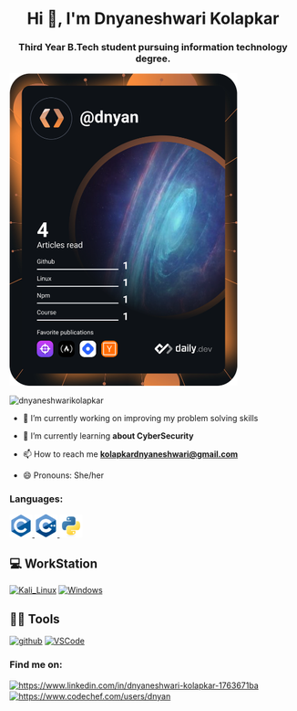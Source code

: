 <!-- ### Hi there 👋


**DnyaneshwariKolapkar/DnyaneshwariKolapkar** is a ✨ _special_ ✨ repository because its `README.md` (this file) appears on your GitHub profile.

Here are some ideas to get you started:

- 🔭 I’m currently working on improving my problem solving skills
- 🌱 I’m currently learning CyberSecurity
- 😄 Pronouns: She/her

- 👯 I’m looking to collaborate on ...
- 🤔 I’m looking for help with ...
- 💬 Ask me about ...
- 📫 How to reach me: ...
--->

<h1 align="center">Hi 👋, I'm Dnyaneshwari Kolapkar</h1>
<h3 align="center">Third Year B.Tech student pursuing information technology degree.</h3>

<a href="https://app.daily.dev/dnyan"><img src="https://github.com/DnyaneshwariKolapkar/DnyaneshwariKolapkar/blob/main/devcard.svg" width="400" alt="Dnyaneshwari Kolapkar's Dev Card"/></a>

<p align="left"> <img src="https://komarev.com/ghpvc/?username=dnyaneshwarikolapkar&label=Profile%20views&color=0e75b6&style=flat" alt="dnyaneshwarikolapkar" /> </p>

- 🔭 I’m currently working on improving my problem solving skills

- 🌱 I’m currently learning **about CyberSecurity**

- 📫 How to reach me **kolapkardnyaneshwari@gmail.com**

- 😄 Pronouns: She/her



<h3 align="left">Languages:</h3>
<p align="left"> <a href="https://www.cprogramming.com/" target="_blank"> <img src="https://raw.githubusercontent.com/devicons/devicon/master/icons/c/c-original.svg" alt="c" width="40" height="40"/> </a> <a href="https://www.w3schools.com/cpp/" target="_blank"> <img src="https://raw.githubusercontent.com/devicons/devicon/master/icons/cplusplus/cplusplus-original.svg" alt="cplusplus" width="40" height="40"/> </a> <a href="https://www.python.org" target="_blank"> <img src="https://raw.githubusercontent.com/devicons/devicon/master/icons/python/python-original.svg" alt="python" width="40" height="40"/> </a> </p>

## 💻 WorkStation
[![Kali_Linux](https://img.shields.io/badge/Kali_Linux-557C94?style=for-the-badge&logo=kali-linux&logoColor=white)](https://www.kali.org/)
[![Windows](https://img.shields.io/badge/Windows-0078D6?style=for-the-badge&logo=windows&logoColor=white)](https://www.microsoft.com/en-in/windows/windows-11)
 
## 👩‍💻 Tools
[![github](https://img.shields.io/badge/GitHub-100000?style=for-the-badge&logo=github&logoColor=white)](https://github.com)
[![VSCode](https://img.shields.io/badge/Visual_Studio_Code-0078D4?style=for-the-badge&logo=visual%20studio%20code&logoColor=white)](https://code.visualstudio.com/download)
 
 
<h3 align="left">Find me on:</h3>
<p align="left">
<a href="https://linkedin.com/in/dnyaneshwari-kolapkar-1763671ba" target="blank"><img align="center" src="https://raw.githubusercontent.com/rahuldkjain/github-profile-readme-generator/master/src/images/icons/Social/linked-in-alt.svg" alt="https://www.linkedin.com/in/dnyaneshwari-kolapkar-1763671ba" height="30" width="40" /></a>
<a href="https://www.codechef.com/users/dnyan" target="blank"><img align="center" src="https://cdn.jsdelivr.net/npm/simple-icons@3.1.0/icons/codechef.svg" alt="https://www.codechef.com/users/dnyan" height="30" width="40" /></a>
</p>
